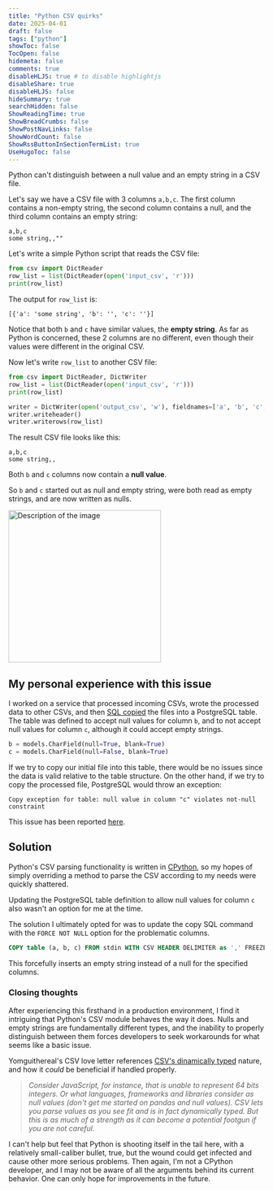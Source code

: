 ```yaml
---
title: "Python CSV quirks"
date: 2025-04-01
draft: false
tags: ["python"]
showToc: false
TocOpen: false
hidemeta: false
comments: true
disableHLJS: true # to disable highlightjs
disableShare: true
disableHLJS: false
hideSummary: true
searchHidden: false
ShowReadingTime: true
ShowBreadCrumbs: false
ShowPostNavLinks: false
ShowWordCount: false
ShowRssButtonInSectionTermList: true
UseHugoToc: false
---
```


Python can't distinguish between a null value and an empty string in a CSV file.

Let's say we have a CSV file with 3 columns `a,b,c`. The first column contains a non-empty string, the second column contains a null, and the third column contains an empty string:

```
a,b,c
some string,,""
```

Let's write a simple Python script that reads the CSV file:

```python
from csv import DictReader
row_list = list(DictReader(open('input_csv', 'r')))
print(row_list)
```

The output for `row_list` is:

`[{'a': 'some string', 'b': '', 'c': ''}]`

Notice that both `b` and `c` have similar values, the **empty string**. As far as Python is concerned, these 2 columns are no different, even though their values were different in the original CSV.

Now let's write `row_list` to another CSV file:

```python
from csv import DictReader, DictWriter
row_list = list(DictReader(open('input_csv', 'r')))
print(row_list)

writer = DictWriter(open('output_csv', 'w'), fieldnames=['a', 'b', 'c', ])
writer.writeheader()
writer.writerows(row_list)
```

The result CSV file looks like this:

```
a,b,c
some string,,
```

Both `b` and `c` columns now contain a **null value**.

So `b` and `c` started out as null and empty string, were both read as empty strings, and are now written as nulls.

<img src="/img/confused.png" alt="Description of the image" width="300" height="300">

## My personal experience with this issue

I worked on a service that processed incoming CSVs, wrote the processed data to other CSVs, and then [SQL copied](https://www.postgresql.org/docs/17/sql-copy.html) the files into a PostgreSQL table. The table was defined to accept null values for column `b`, and to not accept null values for column `c`, although it could accept empty strings.

```python
b = models.CharField(null=True, blank=True)
c = models.CharField(null=False, blank=True)
```

If we try to copy our initial file into this table, there would be no issues since the data is valid relative to the table structure. On the other hand, if we try to copy the processed file, PostgreSQL would throw an exception:

```
Copy exception for table: null value in column "c" violates not-null constraint
```

This issue has been reported [here](https://bugs.python.org/msg396621).

## Solution

Python's CSV parsing functionality is written in [CPython](https://github.com/python/cpython/blob/f4c03484da59049eb62a9bf7777b963e2267d187/Modules/_csv.c), so my hopes of simply overriding a method to parse the CSV according to my needs were quickly shattered.

Updating the PostgreSQL table definition to allow null values for column `c` also wasn't an option for me at the time.

The solution I ultimately opted for was to update the copy SQL command with the `FORCE NOT NULL` option for the problematic columns.

```sql
COPY table (a, b, c) FROM stdin WITH CSV HEADER DELIMITER as ',' FREEZE FORCE NOT NULL c;
```

This forcefully inserts an empty string instead of a null for the specified columns.

### Closing thoughts

After experiencing this firsthand in a production environment, I find it intriguing that Python's CSV module behaves the way it does. Nulls and empty strings are fundamentally different types, and the inability to properly distinguish between them forces developers to seek workarounds for what seems like a basic issue.

Yomguithereal's CSV love letter references [CSV's dinamically typed](https://github.com/medialab/xan/blob/master/docs/LOVE_LETTER.md#6-csv-is-dynamically-typed) nature, and how it *could* be beneficial if handled properly.

> *Consider JavaScript, for instance, that is unable to represent 64 bits integers. Or what languages, frameworks and libraries consider as null values (don't get me started on pandas and null values). CSV lets you parse values as you see fit and is in fact dynamically typed. But this is as much of a strength as it can become a potential footgun if you are not careful.*

I can't help but feel that Python is shooting itself in the tail here, with a relatively small-caliber bullet, true, but the wound could get infected and cause other more serious problems. Then again, I'm not a CPython developer, and I may not be aware of all the arguments behind its current behavior. One can only hope for improvements in the future.
